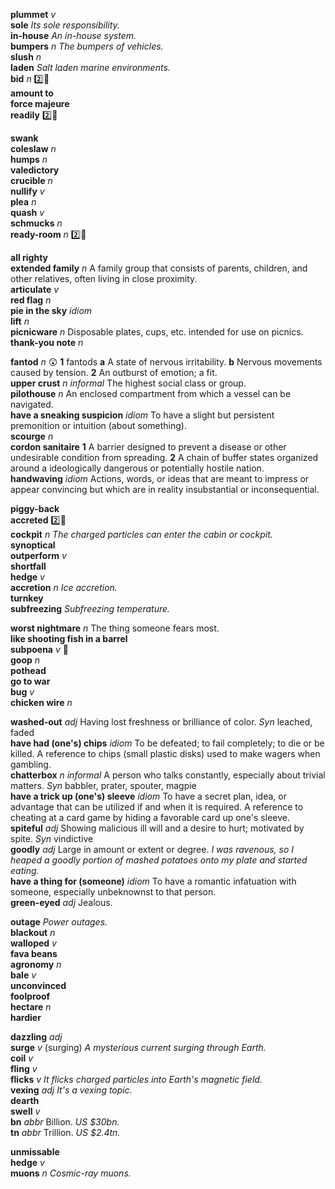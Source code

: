 

__plummet__ _v_  
__sole__ _Its sole responsibility._  
__in-house__ _An in-house system._  
__bumpers__ _n_ _The bumpers of vehicles._  
__slush__ _n_  
__laden__ _Salt laden marine environments._  
__bid__ _n_ :two::hammer:  
__amount to__  
__force majeure__  
__readily__ :two::hammer:  

__swank__  
__coleslaw__ _n_  
__humps__ _n_  
__valedictory__  
__crucible__ _n_  
__nullify__ _v_  
__plea__ _n_  
__quash__ _v_  
__schmucks__ _n_  
__ready-room__ _n_ :two::hammer:  

__all righty__  
__extended family__ _n_ A family group that consists of parents, children, and other relatives, often living in close proximity.  
__articulate__ _v_  
__red flag__ _n_  
__pie in the sky__ _idiom_  
__lift__ _n_  
__picnicware__ _n_ Disposable plates, cups, etc. intended for use on picnics.  
__thank-you note__ _n_  

__fantod__ _n_ :astonished: __1__ fantods __a__ A state of nervous irritability. __b__ Nervous movements caused by tension. __2__ An outburst of emotion; a fit.  
__upper crust__ _n_ _informal_ The highest social class or group.  
__pilothouse__ _n_ An enclosed compartment from which a vessel can be navigated.  
__have a sneaking suspicion__ _idiom_ To have a slight but persistent premonition or intuition (about something).  
__scourge__ _n_  
__cordon sanitaire__ __1__ A barrier designed to prevent a disease or other undesirable condition from spreading. __2__ A chain of buffer states organized around a ideologically dangerous or potentially hostile nation.  
__handwaving__ _idiom_ Actions, words, or ideas that are meant to impress or appear convincing but which are in reality insubstantial or inconsequential.  

__piggy-back__  
__accreted__ :two::hammer:  
__cockpit__ _n_ _The charged particles can enter the cabin or cockpit._  
__synoptical__  
__outperform__ _v_  
__shortfall__  
__hedge__ _v_  
__accretion__ _n_ _Ice accretion._  
__turnkey__  
__subfreezing__ _Subfreezing temperature._  

__worst nightmare__ _n_ The thing someone fears most.  
__like shooting fish in a barrel__  
__subpoena__ _v_ :mega:  
__goop__ _n_  
__pothead__  
__go to war__  
__bug__ _v_  
__chicken wire__ _n_  

__washed-out__ _adj_ Having lost freshness or brilliance of color. _Syn_ leached, faded  
__have had (one's) chips__ _idiom_ To be defeated; to fail completely; to die or be killed. A reference to chips (small plastic disks) used to make wagers when gambling.  
__chatterbox__ _n informal_ A person who talks constantly, especially about trivial matters. _Syn_ babbler, prater, spouter, magpie  
__have a trick up (one's) sleeve__ _idiom_ To have a secret plan, idea, or advantage that can be utilized if and when it is required. A reference to cheating at a card game by hiding a favorable card up one's sleeve.  
__spiteful__ _adj_ Showing malicious ill will and a desire to hurt; motivated by spite. _Syn_ vindictive  
__goodly__ _adj_ Large in amount or extent or degree. _I was ravenous, so I heaped a goodly portion of mashed potatoes onto my plate and started eating._  
__have a thing for (someone)__ _idiom_ To have a romantic infatuation with someone, especially unbeknownst to that person.  
__green-eyed__ _adj_ Jealous.  

__outage__ _Power outages._  
__blackout__ _n_  
__walloped__ _v_  
__fava beans__  
__agronomy__ _n_  
__bale__ _v_  
__unconvinced__  
__foolproof__  
__hectare__ _n_  
__hardier__  

__dazzling__ _adj_  
__surge__ _v_ (surging) _A mysterious current surging through Earth._  
__coil__ _v_  
__fling__ _v_  
__flicks__ _v_ _It flicks charged particles into Earth's magnetic field._  
__vexing__ _adj_ _It's a vexing topic._  
__dearth__  
__swell__ _v_  
__bn__ _abbr_ Billion. _US $30bn._  
__tn__ _abbr_ Trillion. _US $2.4tn._  

__unmissable__  
__hedge__ _v_  
__muons__ _n_ _Cosmic-ray muons._  
